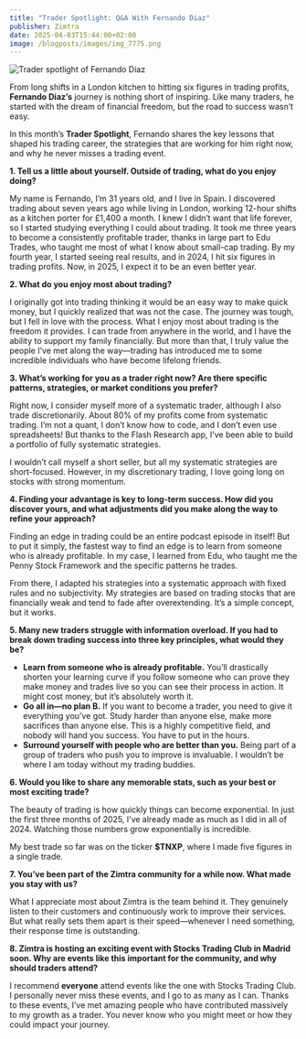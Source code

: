 ```yaml
---
title: "Trader Spotlight: Q&A With Fernando Diaz"
publisher: Zimtra
date: 2025-04-03T15:44:00+02:00
image: /blogposts/images/img_7775.png
---
```

![Trader spotlight of Fernando Diaz](/blogposts/images/img_7775.png "Trader Spotlight: Meet Fernando Diaz")

From long shifts in a London kitchen to hitting six figures in trading profits, **Fernando Diaz’s** journey is nothing short of inspiring. Like many traders, he started with the dream of financial freedom, but the road to success wasn’t easy.

In this month’s **Trader Spotlight**, Fernando shares the key lessons that shaped his trading career, the strategies that are working for him right now, and why he never misses a trading event.

**1. Tell us a little about yourself. Outside of trading, what do you enjoy doing?**

My name is Fernando, I’m 31 years old, and I live in Spain. I discovered trading about seven years ago while living in London, working 12-hour shifts as a kitchen porter for £1,400 a month. I knew I didn’t want that life forever, so I started studying everything I could about trading. It took me three years to become a consistently profitable trader, thanks in large part to Edu Trades, who taught me most of what I know about small-cap trading. By my fourth year, I started seeing real results, and in 2024, I hit six figures in trading profits. Now, in 2025, I expect it to be an even better year.

**2. What do you enjoy most about trading?**

I originally got into trading thinking it would be an easy way to make quick money, but I quickly realized that was not the case. The journey was tough, but I fell in love with the process. What I enjoy most about trading is the freedom it provides. I can trade from anywhere in the world, and I have the ability to support my family financially. But more than that, I truly value the people I’ve met along the way—trading has introduced me to some incredible individuals who have become lifelong friends.

**3. What’s working for you as a trader right now? Are there specific patterns, strategies, or market conditions you prefer?**

Right now, I consider myself more of a systematic trader, although I also trade discretionarily. About 80% of my profits come from systematic trading. I’m not a quant, I don’t know how to code, and I don’t even use spreadsheets! But thanks to the Flash Research app, I’ve been able to build a portfolio of fully systematic strategies.

I wouldn’t call myself a short seller, but all my systematic strategies are short-focused. However, in my discretionary trading, I love going long on stocks with strong momentum.

**4. Finding your advantage is key to long-term success. How did you discover yours, and what adjustments did you make along the way to refine your approach?**

Finding an edge in trading could be an entire podcast episode in itself! But to put it simply, the fastest way to find an edge is to learn from someone who is already profitable. In my case, I learned from Edu, who taught me the Penny Stock Framework and the specific patterns he trades.

From there, I adapted his strategies into a systematic approach with fixed rules and no subjectivity. My strategies are based on trading stocks that are financially weak and tend to fade after overextending. It’s a simple concept, but it works.

**5. Many new traders struggle with information overload. If you had to break down trading success into three key principles, what would they be?**

* **Learn from someone who is already profitable.** You’ll drastically shorten your learning curve if you follow someone who can prove they make money and trades live so you can see their process in action. It might cost money, but it’s absolutely worth it.
* **Go all in—no plan B.** If you want to become a trader, you need to give it everything you’ve got. Study harder than anyone else, make more sacrifices than anyone else. This is a highly competitive field, and nobody will hand you success. You have to put in the hours.
* **Surround yourself with people who are better than you.** Being part of a group of traders who push you to improve is invaluable. I wouldn’t be where I am today without my trading buddies.

**6. Would you like to share any memorable stats, such as your best or most exciting trade?**

The beauty of trading is how quickly things can become exponential. In just the first three months of 2025, I’ve already made as much as I did in all of 2024. Watching those numbers grow exponentially is incredible.

My best trade so far was on the ticker **$TNXP**, where I made five figures in a single trade.

**7. You’ve been part of the Zimtra community for a while now. What made you stay with us?**

What I appreciate most about Zimtra is the team behind it. They genuinely listen to their customers and continuously work to improve their services. But what really sets them apart is their speed—whenever I need something, their response time is outstanding.

**8. Zimtra is hosting an exciting event with Stocks Trading Club in Madrid soon. Why are events like this important for the community, and why should traders attend?**

I recommend **everyone** attend events like the one with Stocks Trading Club. I personally never miss these events, and I go to as many as I can. Thanks to these events, I’ve met amazing people who have contributed massively to my growth as a trader. You never know who you might meet or how they could impact your journey.
